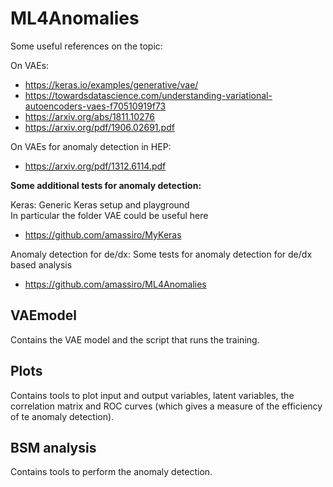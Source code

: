# ML4Anomalies
Some useful references on the topic:  

On VAEs:
* https://keras.io/examples/generative/vae/
* https://towardsdatascience.com/understanding-variational-autoencoders-vaes-f70510919f73
* https://arxiv.org/abs/1811.10276
* https://arxiv.org/pdf/1906.02691.pdf  
 
On VAEs for anomaly detection in HEP:
* https://arxiv.org/pdf/1312.6114.pdf

**Some additional tests for anomaly detection:**

Keras:
Generic Keras setup and playground  
In particular the folder VAE could be useful here
* https://github.com/amassiro/MyKeras

Anomaly detection for de/dx:
Some tests for anomaly detection for de/dx based analysis
* https://github.com/amassiro/ML4Anomalies


## VAEmodel
Contains the VAE model and the script that runs the training.

## Plots
Contains tools to plot input and output variables, latent variables, the correlation matrix and ROC curves (which gives a measure of the efficiency of te anomaly detection).

## BSM analysis
Contains tools to perform the anomaly detection.
